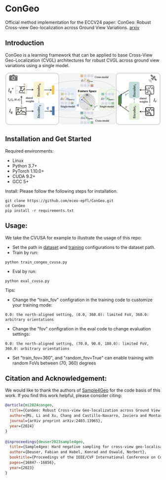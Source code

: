 # ConGeo
Official method implementation for the ECCV24 paper: ConGeo: Robust Cross-view Geo-localization across Ground View Variations. [arxiv]()

## Introduction
ConGeo is a learning framework that can be applied to base Cross-View Geo-Localization (CVGL) architectures for robust CVGL across ground view variations using a single model.

![demo image](static/images/Fig_Pipeline1.png)

## Installation and Get Started

Required environments:
- Linux
- Python 3.7+
- PyTorch 1.10.0+
- CUDA 9.2+
- GCC 5+

Install:
Please follow the following steps for installation.

```
git clone https://github.com/eceo-epfl/ConGeo.git
cd ConGeo
pip install -r requirements.txt
```

## Usage:
We take the CVUSA for example to illustrate the usage of this repo:
- Set the path in [dataset](ConGeo/congeo/dataset/cvusa.py) and [training](ConGeo/train_congeo_cvusa.py) configurations to the dataset path.
- Train by run:
```
python train_congeo_cvusa.py
```
- Eval by run:
```
python eval_cvusa.py
```

Tips:
- Change the "train_fov" configration in the training code to customize your training mode:
```
0.0: the north-aligned setting, (0.0, 360.0): limited FoV, 360.0: arbitrary orientations
```
- Change the "fov" configration in the eval code to change evaluation settings:
```
0.0: the north-aligned setting, (70.0, 90.0, 180.0): limited FoV, 360.0: arbitrary orientations
```
- Set "train_fov=360", and "random_fov=True" can enable training with random FoVs between (70, 360) degrees

## Citation and Acknowledgement:
We would like to thank the authors of [Sample4Geo](https://github.com/Skyy93/Sample4Geo) for the code basis of this work. If you find this work helpful, please consider citing:
```bibtex
@article{mi2024congeo,
  title={ConGeo: Robust Cross-view Geo-localization across Ground View Variations},
  author={Mi, Li and Xu, Chang and Castillo-Navarro, Javiera and Montariol, Syrielle and Yang, Wen and Bosselut, Antoine and Tuia, Devis},
  journal={arXiv preprint arXiv:2403.13965},
  year={2024}
}

@inproceedings{deuser2023sample4geo,
  title={Sample4geo: Hard negative sampling for cross-view geo-localisation},
  author={Deuser, Fabian and Habel, Konrad and Oswald, Norbert},
  booktitle={Proceedings of the IEEE/CVF International Conference on Computer Vision},
  pages={16847--16856},
  year={2023}
}
```